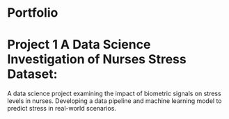 # Portfolio

# Project 1 A Data Science Investigation of Nurses Stress Dataset: 
A data science project examining the impact of biometric signals on stress levels in nurses. Developing a data pipeline and machine learning model to predict stress in real-world scenarios.

